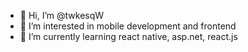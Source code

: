 - 👋 Hi, I’m @twkesqW
- 👀 I’m interested in  mobile development and frontend
- 🌱 I’m currently learning react native, asp.net, react.js



